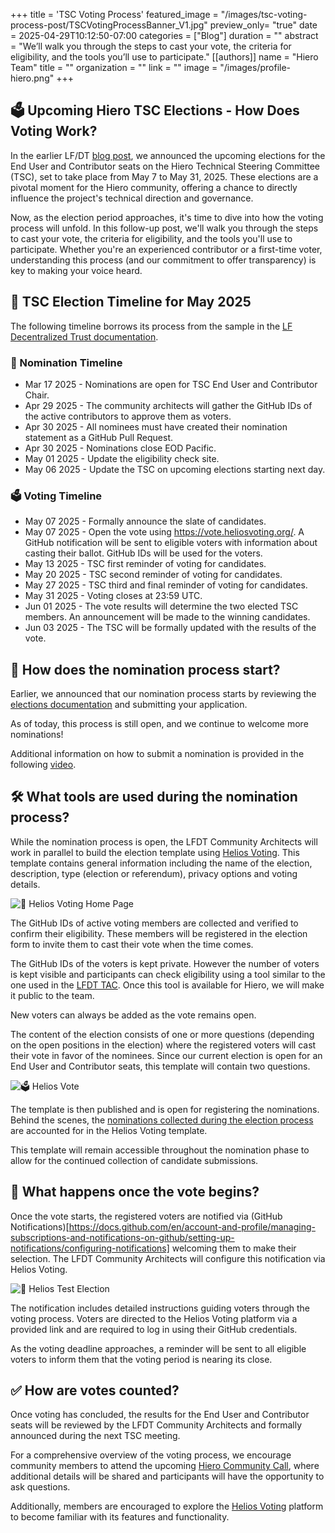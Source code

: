 +++
title = 'TSC Voting Process'
featured_image = "/images/tsc-voting-process-post/TSCVotingProcessBanner_V1.jpg"
preview_only= "true"
date = 2025-04-29T10:12:50-07:00
categories = ["Blog"]
duration = ""
abstract = "We’ll walk you through the steps to cast your vote, the criteria for eligibility, and the tools you’ll use to participate."
[[authors]]
name = "Hiero Team"
title = ""
organization = ""
link = ""
image = "/images/profile-hiero.png"
+++

## 🗳️ Upcoming Hiero TSC Elections - How Does Voting Work?

In the earlier LF/DT [blog post](https://www.lfdecentralizedtrust.org/blog/announcing-the-upcoming-elections-for-end-user-and-community-seats-on-the-hiero-technical-steering-committee-tsc), we announced the upcoming elections for the End User and Contributor seats on the Hiero Technical Steering Committee (TSC), set to take place from May 7 to May 31, 2025. These elections are a pivotal moment for the Hiero community, offering a chance to directly influence the project's technical direction and governance.

Now, as the election period approaches, it's time to dive into how the voting process will unfold. In this follow-up post, we'll walk you through the steps to cast your vote, the criteria for eligibility, and the tools you'll use to participate. Whether you're an experienced contributor or a first-time voter, understanding this process (and our commitment to offer transparency) is key to making your voice heard.

## 📅 TSC Election Timeline for May 2025

The following timeline borrows its process from the sample in the [LF Decentralized Trust documentation](https://lf-decentralized-trust.github.io/governance/member-info/election-timeline.html).

### 📝 Nomination Timeline

- Mar 17 2025 - Nominations are open for TSC End User and Contributor Chair.
- Apr 29 2025 - The community architects will gather the GitHub IDs of the active contributors to approve them as voters.
- Apr 30 2025 - All nominees must have created their nomination statement as a GitHub Pull Request.
- Apr 30 2025 - Nominations close EOD Pacific.
- May 01 2025 - Update the eligibility check site.
- May 06 2025 - Update the TSC on upcoming elections starting next day.

### 🗳️ Voting Timeline

- May 07 2025 - Formally announce the slate of candidates.
- May 07 2025 - Open the vote using https://vote.heliosvoting.org/. A GitHub notification will be sent to eligible voters with information about casting their ballot. GitHub IDs will be used for the voters.
- May 13 2025 - TSC first reminder of voting for candidates.
- May 20 2025 - TSC second reminder of voting for candidates.
- May 27 2025 - TSC third and final reminder of voting for candidates.
- May 31 2025 - Voting closes at 23:59 UTC.
- Jun 01 2025 - The vote results will determine the two elected TSC members. An announcement will be made to the winning candidates.
- Jun 03 2025 - The TSC will be formally updated with the results of the vote.

## 🧭 How does the nomination process start?

Earlier, we announced that our nomination process starts by reviewing the [elections documentation](https://github.com/hiero-ledger/governance/blob/main/elections/elections.md) and submitting your application.

As of today, this process is still open, and we continue to welcome more nominations!

Additional information on how to submit a nomination is provided in the following [video](https://www.youtube.com/watch?v=aqWDbzJbeig).

## 🛠️ What tools are used during the nomination process?

While the nomination process is open, the LFDT Community Architects will work in parallel to build the election template using [Helios Voting](https://vote.heliosvoting.org/). This template contains general information including the name of the election, description, type (election or referendum), privacy options and voting details.

![🔗 Helios Voting Home Page](/images/tsc-voting-process-post/helios-voting-home-page.png)

The GitHub IDs of active voting members are collected and verified to confirm their eligibility. These members will be registered in the election form to invite them to cast their vote when the time comes.

The GitHub IDs of the voters is kept private. However the number of voters is kept visible and participants can check eligibility using a tool similar to the one used in the [LFDT TAC](https://lf-decentralized-trust.github.io/tac-eligibility-check/). Once this tool is available for Hiero, we will make it public to the team.

New voters can always be added as the vote remains open.

The content of the election consists of one or more questions (depending on the open positions in the election) where the registered voters will cast their vote in favor of the nominees. Since our current election is open for an End User and Contributor seats, this template will contain two questions.

![🗳️ Helios Vote](/images/tsc-voting-process-post/helios-vote.png)

The template is then published and is open for registering the nominations. Behind the scenes, the [nominations collected during the election process](https://github.com/hiero-ledger/governance/tree/main/elections/nominees/mar-2025-election) are accounted for in the Helios Voting template.

This template will remain accessible throughout the nomination phase to allow for the continued collection of candidate submissions.

## 📣 What happens once the vote begins?

Once the vote starts, the registered voters are notified via (GitHub Notifications)[https://docs.github.com/en/account-and-profile/managing-subscriptions-and-notifications-on-github/setting-up-notifications/configuring-notifications] welcoming them to make their selection. The LFDT Community Architects will configure this notification via Helios Voting.

![🧪 Helios Test Election](/images/tsc-voting-process-post/helios-test-election.png)

The notification includes detailed instructions guiding voters through the voting process. Voters are directed to the Helios Voting platform via a provided link and are required to log in using their GitHub credentials.

As the voting deadline approaches, a reminder will be sent to all eligible voters to inform them that the voting period is nearing its close.

## ✅ How are votes counted?

Once voting has concluded, the results for the End User and Contributor seats will be reviewed by the LFDT Community Architects and formally announced during the next TSC meeting.

For a comprehensive overview of the voting process, we encourage community members to attend the upcoming [Hiero Community Call](https://zoom-lfx.platform.linuxfoundation.org/meetings/hiero?view=week), where additional details will be shared and participants will have the opportunity to ask questions.

Additionally, members are encouraged to explore the [Helios Voting](https://vote.heliosvoting.org/) platform to become familiar with its features and functionality.

